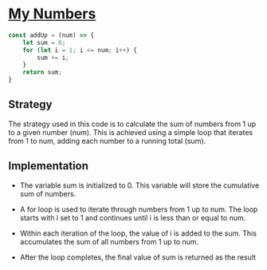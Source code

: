 # [My Numbers](https://edabit.com/challenge/4gzDuDkompAqujpRi)

```js
const addUp = (num) => {
	let sum = 0;
    for (let i = 1; i <= num; i++) {
        sum += i;
    }
    return sum;
}
```

## Strategy

The strategy used in this code is to calculate the sum of numbers from 1 up to a given number (num). This is achieved using a simple loop that iterates from 1 to num, adding each number to a running total (sum).

## Implementation

- The variable sum is initialized to 0. This variable will store the cumulative sum of numbers.

- A for loop is used to iterate through numbers from 1 up to num. The loop starts with i set to 1 and continues until i is less than or equal to num.

- Within each iteration of the loop, the value of i is added to the sum. This accumulates the sum of all numbers from 1 up to num.

- After the loop completes, the final value of sum is returned as the result